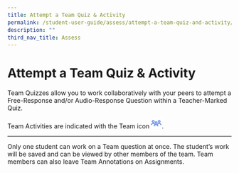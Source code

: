 ```yaml
---
title: Attempt a Team Quiz & Activity
permalink: /student-user-guide/assess/attempt-a-team-quiz-and-activity/
description: ""
third_nav_title: Assess
---
```

<h1 id="attempt-a-team-quiz-activity">Attempt a Team Quiz &amp; Activity</h1>
<p>Team Quizzes allow you to work collaboratively with your peers to attempt a Free-Response and/or Audio-Response Question within a Teacher-Marked Quiz.</p>
<p>Team Activities are indicated with the Team icon <img style="width:1.5rem; display: inline;" src="/images/Icons/Team.svg">.</p>
<hr>
<p>Only one student can work on a Team question at once. The student’s work will be saved and can be viewed by other members of the team. Team members can also leave Team Annotations on Assignments.</p>